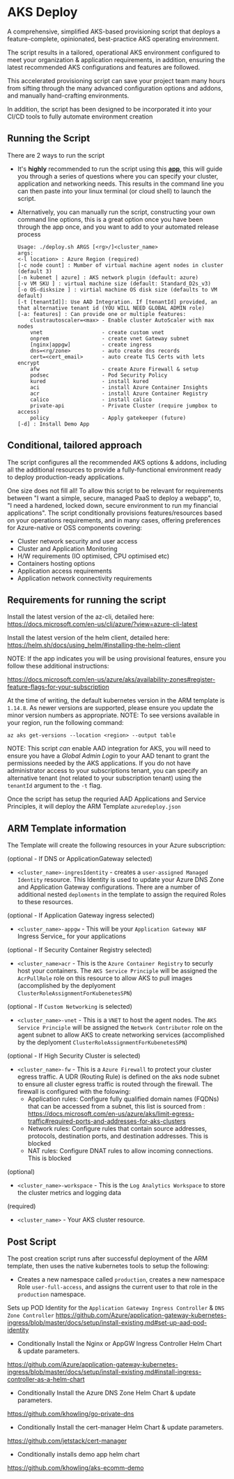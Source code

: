 
# AKS Deploy

A comprehensive, simplified AKS-based provisioning script that deploys a feature-complete, opinionated, best-practice AKS operating environment.

The script results in a tailored, operational AKS environment configured to meet your organization & application requirements, in addition, ensuring the latest recommended AKS configurations and features are followed.  

This accelerated provisioning script can save your project team many hours from sifting through the many advanced configuration options and addons, and manually hand-crafting environments. 

In addition, the script has been designed to be incorporated it into your CI/CD tools to fully automate  environment creation


## Running the Script

There are 2 ways to run the script
* It's **highly** recommended to run the script using this **[app](https://khcommon.z6.web.core.windows.net?v=v1.7)**, this will guide you through a series of questions where you can specify your cluster, application and networking needs. This results in the command line you can then paste into your linux terminal (or cloud shell) to launch the script.
* Alternatively, you can manually run the script, constructing your own command line options, this is a great option once you have been through the app once, and you want to add to your automated release process



    ```
    Usage: ./deploy.sh ARGS [<rg>/]<cluster_name>
    args:
    <-l location> : Azure Region (required)
    [-c node count] : Mumber of virtual machine agent nodes in cluster (default 3)
    [-n kubenet | azure] : AKS network plugin (default: azure)
    [-v VM SKU ] : virtual machine size (default: Standard_D2s_v3)
    [-o OS-disksize ] : virtial machine OS disk size (defaults to VM default)
    [-t [tenantId]]: Use AAD Integration. If [tenantId] provided, an that alternative tenant id (YOU WILL NEED GLOBAL ADMIN role)
    [-a: features] : Can provide one or multiple features:
        clustrautoscaler=<max> - Enable cluster AutoScaler with max nodes
        vnet                   - create custom vnet
        onprem                 - create vnet Gateway subnet
        [nginx|appgw]          - create ingress
        dns=<rg/zone>          - auto create dns records
        cert=<cert_email>      - auto create TLS Certs with lets encrypt
        afw                    - create Azure Firewall & setup
        podsec                 - Pod Security Policy
        kured                  - install kured
        aci                    - install Azure Container Insights
        acr                    - install Azure Container Registry
        calico                 - install calico
        private-api            - Private Cluster (require jumpbox to access)
        policy                 - Apply gatekeeper (future)
    [-d] : Install Demo App
    ```

##  Conditional, tailored approach

The script configures all the recommended AKS options & addons, including all the additional resources to provide a fully-functional  environment ready to deploy production-ready applications.

One size does not fill all! To allow this script to be relevant for requirements between "I want a simple, secure, managed PaaS to deploy a webapp", to, "I need a hardened, locked down, secure environment to run my financial applications". The script conditionally provisions features/resources based on your operations requirements, and in many cases, offering preferences for Azure-native or OSS components covering:
* Cluster network security and user access
* Cluster and Application Monitoring
* H/W requirements (IO optimised, CPU optimised etc)
* Containers hosting options
* Application access requirements
* Application network connectivity requirements



## Requirements for running the script

Install the latest version of the az-cli, detailed here: https://docs.microsoft.com/en-us/cli/azure/?view=azure-cli-latest

Install the latest version of the helm client, detailed here: https://helm.sh/docs/using_helm/#installing-the-helm-client

NOTE: If the app indicates you will be using provisional features, ensure you follow these additional instructions:

https://docs.microsoft.com/en-us/azure/aks/availability-zones#register-feature-flags-for-your-subscription


At the time of writing, the default kubernetes version in the ARM template is `1.14.8`. As newer versions are supported, please ensure you update the minor version numbers as appropriate. NOTE: To see versions available in your region, run the following command:

```az aks get-versions --location <region> --output table```

NOTE: This script _can_ enable AAD integration for AKS, you will need to ensure you have a _Global Admin Login_ to your AAD tenant to grant the permissions needed by the AKS applications.  If you do not have administrator access to your subscriptions tenant, you can specify an alternative tenant (not related to your subscription tenant) using the `tenantId` argument to the `-t` flag.

Once the script has setup the requried AAD Applications and Service Principles, it will deploy the ARM Template ```azuredeploy.json```



## ARM Template information

The Template will create the following resources in your Azure subscription:

(optional - If DNS or ApplicationGateway selected)
* `<cluster_name>-ingresIdentity` - creates a `user-assigned Managed Identity` resource.  This Identity is used to update your Azure DNS Zone and Application Gateway configurations.  There are a number of additional nested `deploments` in the template to assign the required Roles to these resources.

(optional - If Application Gateway ingress selected)
* `<cluster_name>-appgw` - This will be your `Application Gateway WAF` Ingress Service_ for your applications


(optional - If Security Container Registry selected)
* `<cluster_name>acr` - This is the `Azure Container Registry` to securly host your containers.  The `AKS Service Principle` will be assigned the `AcrPullRole` role on this resource to allow AKS to pull images (accomplished by the deplyoment `ClusterRoleAssignmentForKubenetesSPN`) 

(optional - If `Custom Networking` is selected)
* `<cluster_name>-vnet` - This is a `VNET` to host the agent nodes.  The `AKS Service Principle` will be assigned the `Network Contributor` role on the agent subnet to allow AKS to create networking services (accomplished by the deplyoment `ClusterRoleAssignmentForKubenetesSPN`) 

(optional - If High Security Cluster is selected)
* `<cluster_name>-fw` - This is a `Azure Firewall` to protect your cluster egress traffic.  A UDR (Routing Rule) is defined on the aks node subnet to ensure all cluster egress traffic is routed through the firewall. The firewall is configured with the folowing:
    * Application rules: Configure fully qualified domain names (FQDNs) that can be accessed from a subnet, this list is sourced from : https://docs.microsoft.com/en-us/azure/aks/limit-egress-traffic#required-ports-and-addresses-for-aks-clusters
    * Network rules: Configure rules that contain source addresses, protocols, destination ports, and destination addresses. This is blocked
    * NAT rules: Configure DNAT rules to allow incoming connections.  This is blocked

(optional)
* `<cluster_name>-workspace` - This is the `Log Analytics Workspace` to store the cluster metrics and logging data 

(required)
* `<cluster_name>` - Your AKS cluster resource.



## Post Script

The post creation script runs after successful deployment of the ARM template, then uses the native kubernetes tools to setup the following:

* Creates a new namespace called `production`, creates a new namespace Role `user-full-access`, and assigns the current user to that role in the `production` namespace.

Sets up POD Identity for the `Application Gateway Ingress Controller` & `DNS Zone Controller`
https://github.com/Azure/application-gateway-kubernetes-ingress/blob/master/docs/setup/install-existing.md#set-up-aad-pod-identity

* Conditionally Install the Nginx or AppGW Ingress Controller Helm Chart & update parameters.

https://github.com/Azure/application-gateway-kubernetes-ingress/blob/master/docs/setup/install-existing.md#install-ingress-controller-as-a-helm-chart

* Conditionally Install the Azure DNS Zone Helm Chart & update parameters.

https://github.com/khowling/go-private-dns

* Conditionally Install the cert-manager Helm Chart & update parameters.

https://github.com/jetstack/cert-manager

* Conditionally installs demo app helm chart

https://github.com/khowling/aks-ecomm-demo


